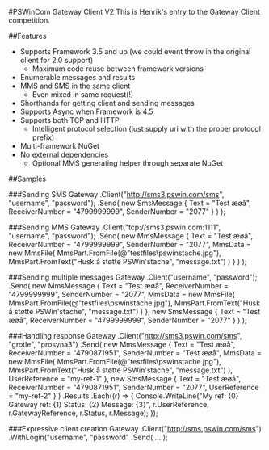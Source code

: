 #PSWinCom Gateway Client V2
This is Henrik's entry to the Gateway Client competition. 

##Features
- Supports Framework 3.5 and up (we could event throw in the original client for 2.0 support)
  - Maximum code reuse between framework versions
- Enumerable messages and results
- MMS and SMS in the same client
  - Even mixed in same request(!)
- Shorthands for getting client and sending messages
- Supports Async when Framework is 4.5
- Supports both TCP and HTTP
  - Intelligent protocol selection (just supply uri with the proper protocol prefix)
- Multi-framework NuGet
- No external dependencies
  - Optional MMS generating helper through separate NuGet


##Samples

###Sending SMS
    Gateway
	    .Client("http://sms3.pswin.com/sms", "username", "password");
    	.Send(
    	    new SmsMessage { 
    	        Text = "Test æøå", 
    	        ReceiverNumber = "4799999999", 
    	        SenderNumber = "2077"
    	    }
    	)
	);

###Sending MMS
	Gateway
	    .Client("tcp://sms3.pswin.com:1111", "username", "password");
    	.Send(
    	    new MmsMessage { 
    	        Text = "Test æøå", 
    	        ReceiverNumber = "4799999999", 
    	        SenderNumber = "2077", 
    	        MmsData = new MmsFile(
    	            MmsPart.FromFile(@"testfiles\pswinstache.jpg"),
    	            MmsPart.FromText("Husk å støtte PSWin'stache", "message.txt")
    	        )
    	    }
	    )
	);

###Sending multiple messages
	Gateway
	    .Client("username", "password");
    	.Send(
    	    new MmsMessage { 
    	        Text = "Test æøå", 
    	        ReceiverNumber = "4799999999", 
    	        SenderNumber = "2077", 
    	        MmsData = new MmsFile(
    	            MmsPart.FromFile(@"testfiles\pswinstache.jpg"),
    	            MmsPart.FromText("Husk å støtte PSWin'stache", "message.txt")
    	        )
    	    },
    	    new SmsMessage { 
    	        Text = "Test æøå", 
    	        ReceiverNumber = "4799999999", 
    	        SenderNumber = "2077"
    	    }
	    )
	);

###Handling response
    Gateway
        .Client("http://sms3.pswin.com/sms", "grotle", "prosyna3")
        .Send(
            new MmsMessage
            {
                Text = "Test æøå",
                ReceiverNumber = "4790871951",
                SenderNumber = "Test æøå",
                MmsData = new MmsFile(
                    MmsPart.FromFile(@"testfiles\pswinstache.jpg"),
                    MmsPart.FromText("Husk å støtte PSWin'stache", "message.txt")
                ),
                UserReference = "my-ref-1"
            },
            new SmsMessage
            {
                Text = "Test æøå",
                ReceiverNumber = "4790871951",
                SenderNumber = "2077",
                UserReference = "my-ref-2"
            }
        )
        .Results
        .Each((r) =>
        {
            Console.WriteLine("My ref: {0} Gateway ref: {1} Status: {2} Message: {3}",
                r.UserReference,
                r.GatewayReference,
                r.Status,
                r.Message);
        });

###Expressive client creation
	Gateway
		.Client("http://sms.pswin.com/sms")
		.WithLogin("username", "password"
		.Send(
			...
		);

